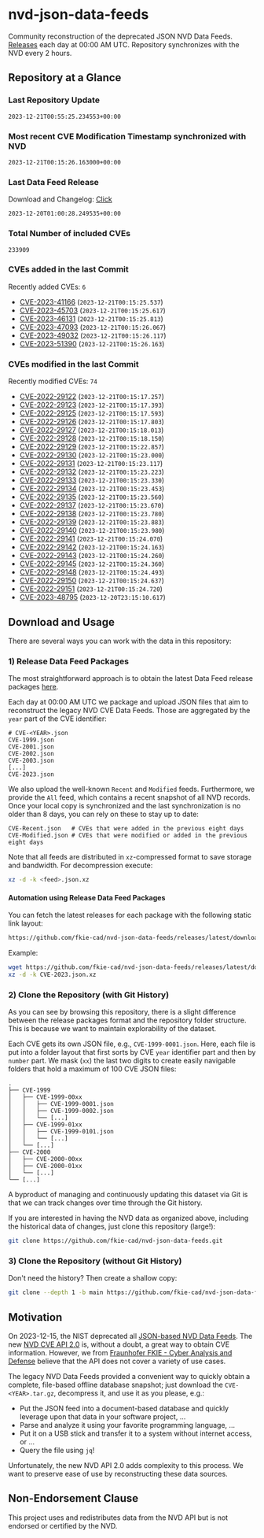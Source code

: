 # nvd-json-data-feeds

Community reconstruction of the deprecated JSON NVD Data Feeds. 
[Releases](https://github.com/fkie-cad/nvd-json-data-feeds/releases/latest) each day at 00:00 AM UTC.
Repository synchronizes with the NVD every 2 hours.

## Repository at a Glance

### Last Repository Update

```plain
2023-12-21T00:55:25.234553+00:00
```

### Most recent CVE Modification Timestamp synchronized with NVD

```plain
2023-12-21T00:15:26.163000+00:00
```

### Last Data Feed Release

Download and Changelog: [Click](https://github.com/fkie-cad/nvd-json-data-feeds/releases/latest)

```plain
2023-12-20T01:00:28.249535+00:00
```

### Total Number of included CVEs

```plain
233909
```

### CVEs added in the last Commit

Recently added CVEs: `6`

* [CVE-2023-41166](CVE-2023/CVE-2023-411xx/CVE-2023-41166.json) (`2023-12-21T00:15:25.537`)
* [CVE-2023-45703](CVE-2023/CVE-2023-457xx/CVE-2023-45703.json) (`2023-12-21T00:15:25.617`)
* [CVE-2023-46131](CVE-2023/CVE-2023-461xx/CVE-2023-46131.json) (`2023-12-21T00:15:25.813`)
* [CVE-2023-47093](CVE-2023/CVE-2023-470xx/CVE-2023-47093.json) (`2023-12-21T00:15:26.067`)
* [CVE-2023-49032](CVE-2023/CVE-2023-490xx/CVE-2023-49032.json) (`2023-12-21T00:15:26.117`)
* [CVE-2023-51390](CVE-2023/CVE-2023-513xx/CVE-2023-51390.json) (`2023-12-21T00:15:26.163`)


### CVEs modified in the last Commit

Recently modified CVEs: `74`

* [CVE-2022-29122](CVE-2022/CVE-2022-291xx/CVE-2022-29122.json) (`2023-12-21T00:15:17.257`)
* [CVE-2022-29123](CVE-2022/CVE-2022-291xx/CVE-2022-29123.json) (`2023-12-21T00:15:17.393`)
* [CVE-2022-29125](CVE-2022/CVE-2022-291xx/CVE-2022-29125.json) (`2023-12-21T00:15:17.593`)
* [CVE-2022-29126](CVE-2022/CVE-2022-291xx/CVE-2022-29126.json) (`2023-12-21T00:15:17.803`)
* [CVE-2022-29127](CVE-2022/CVE-2022-291xx/CVE-2022-29127.json) (`2023-12-21T00:15:18.013`)
* [CVE-2022-29128](CVE-2022/CVE-2022-291xx/CVE-2022-29128.json) (`2023-12-21T00:15:18.150`)
* [CVE-2022-29129](CVE-2022/CVE-2022-291xx/CVE-2022-29129.json) (`2023-12-21T00:15:22.857`)
* [CVE-2022-29130](CVE-2022/CVE-2022-291xx/CVE-2022-29130.json) (`2023-12-21T00:15:23.000`)
* [CVE-2022-29131](CVE-2022/CVE-2022-291xx/CVE-2022-29131.json) (`2023-12-21T00:15:23.117`)
* [CVE-2022-29132](CVE-2022/CVE-2022-291xx/CVE-2022-29132.json) (`2023-12-21T00:15:23.223`)
* [CVE-2022-29133](CVE-2022/CVE-2022-291xx/CVE-2022-29133.json) (`2023-12-21T00:15:23.330`)
* [CVE-2022-29134](CVE-2022/CVE-2022-291xx/CVE-2022-29134.json) (`2023-12-21T00:15:23.453`)
* [CVE-2022-29135](CVE-2022/CVE-2022-291xx/CVE-2022-29135.json) (`2023-12-21T00:15:23.560`)
* [CVE-2022-29137](CVE-2022/CVE-2022-291xx/CVE-2022-29137.json) (`2023-12-21T00:15:23.670`)
* [CVE-2022-29138](CVE-2022/CVE-2022-291xx/CVE-2022-29138.json) (`2023-12-21T00:15:23.780`)
* [CVE-2022-29139](CVE-2022/CVE-2022-291xx/CVE-2022-29139.json) (`2023-12-21T00:15:23.883`)
* [CVE-2022-29140](CVE-2022/CVE-2022-291xx/CVE-2022-29140.json) (`2023-12-21T00:15:23.980`)
* [CVE-2022-29141](CVE-2022/CVE-2022-291xx/CVE-2022-29141.json) (`2023-12-21T00:15:24.070`)
* [CVE-2022-29142](CVE-2022/CVE-2022-291xx/CVE-2022-29142.json) (`2023-12-21T00:15:24.163`)
* [CVE-2022-29143](CVE-2022/CVE-2022-291xx/CVE-2022-29143.json) (`2023-12-21T00:15:24.260`)
* [CVE-2022-29145](CVE-2022/CVE-2022-291xx/CVE-2022-29145.json) (`2023-12-21T00:15:24.360`)
* [CVE-2022-29148](CVE-2022/CVE-2022-291xx/CVE-2022-29148.json) (`2023-12-21T00:15:24.493`)
* [CVE-2022-29150](CVE-2022/CVE-2022-291xx/CVE-2022-29150.json) (`2023-12-21T00:15:24.637`)
* [CVE-2022-29151](CVE-2022/CVE-2022-291xx/CVE-2022-29151.json) (`2023-12-21T00:15:24.720`)
* [CVE-2023-48795](CVE-2023/CVE-2023-487xx/CVE-2023-48795.json) (`2023-12-20T23:15:10.617`)


## Download and Usage

There are several ways you can work with the data in this repository:

### 1) Release Data Feed Packages

The most straightforward approach is to obtain the latest Data Feed release packages [here](https://github.com/fkie-cad/nvd-json-data-feeds/releases/latest).

Each day at 00:00 AM UTC we package and upload JSON files that aim to reconstruct the legacy NVD CVE Data Feeds.
Those are aggregated by the `year` part of the CVE identifier:

```
# CVE-<YEAR>.json
CVE-1999.json
CVE-2001.json
CVE-2002.json
CVE-2003.json
[...]
CVE-2023.json
```

We also upload the well-known `Recent` and `Modified` feeds.
Furthermore, we provide the `All` feed, which contains a recent snapshot of all NVD records.
Once your local copy is synchronized and the last synchronization is no older than 8 days, you can rely on these to stay up to date:

```plain
CVE-Recent.json   # CVEs that were added in the previous eight days
CVE-Modified.json # CVEs that were modified or added in the previous eight days
```

Note that all feeds are distributed in `xz`-compressed format to save storage and bandwidth.
For decompression execute:

```sh
xz -d -k <feed>.json.xz
```


#### Automation using Release Data Feed Packages

You can fetch the latest releases for each package with the following static link layout:

```sh
https://github.com/fkie-cad/nvd-json-data-feeds/releases/latest/download/CVE-<YEAR>.json.xz
```

Example:

```sh
wget https://github.com/fkie-cad/nvd-json-data-feeds/releases/latest/download/CVE-2023.json.xz
xz -d -k CVE-2023.json.xz
```

### 2) Clone the Repository (with Git History)

As you can see by browsing this repository, there is a slight difference between the release packages format and the repository folder structure.
This is because we want to maintain explorability of the dataset.

Each CVE gets its own JSON file, e.g., `CVE-1999-0001.json`.
Here, each file is put into a folder layout that first sorts by CVE `year` identifier part and then by `number` part.
We mask (`xx`) the last two digits to create easily navigable folders that hold a maximum of 100 CVE JSON files:

```plain
.
├── CVE-1999
│   ├── CVE-1999-00xx
│   │   ├── CVE-1999-0001.json
│   │   ├── CVE-1999-0002.json
│   │   └── [...]
│   ├── CVE-1999-01xx
│   │   ├── CVE-1999-0101.json
│   │   └── [...]
│   └── [...]
├── CVE-2000
│   ├── CVE-2000-00xx
│   ├── CVE-2000-01xx
│   └── [...]
└── [...]
```

A byproduct of managing and continuously updating this dataset via Git is that we can track changes over time through the Git history.

If you are interested in having the NVD data as organized above, including the historical data of changes, just clone this repository (large!):

```sh
git clone https://github.com/fkie-cad/nvd-json-data-feeds.git
```

### 3) Clone the Repository (without Git History)

Don't need the history? Then create a shallow copy:

```sh
git clone --depth 1 -b main https://github.com/fkie-cad/nvd-json-data-feeds.git
```

## Motivation

On 2023-12-15, the NIST deprecated all [JSON-based NVD Data Feeds](https://nvd.nist.gov/vuln/data-feeds#divRetirementBanner-1).
The new [NVD CVE API 2.0](https://nvd.nist.gov/developers/vulnerabilities) is, without a doubt, a great way to obtain CVE information.
However, we from [Fraunhofer FKIE - Cyber Analysis and Defense](https://www.fkie.fraunhofer.de/en/departments/cad.html) believe that the API does not cover a variety of use cases.

The legacy NVD Data Feeds provided a convenient way to quickly obtain a complete, file-based offline database snapshot; just download the `CVE-<YEAR>.tar.gz`, decompress it, and use it as you please, e.g.:

* Put the JSON feed into a document-based database and quickly leverage upon that data in your software project, ...
* Parse and analyze it using your favorite programming language, ...
* Put it on a USB stick and transfer it to a system without internet access, or ...
* Query the file using `jq`!

Unfortunately, the new NVD API 2.0 adds complexity to this process.
We want to preserve ease of use by reconstructing these data sources.

## Non-Endorsement Clause

This project uses and redistributes data from the NVD API but is not endorsed or certified by the NVD.